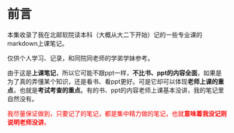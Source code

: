 # 前言

本集收录了我在北邮软院读本科（大概从大二下开始）记的一些专业课的markdown上课笔记。  

仅供个人学习、记录，和同院同老师的学弟学妹参考。  


由于这是**上课笔记**，所以它可能不跟ppt一样，**不比书、ppt的内容全面**，如果是为了真的弄懂某个知识，还是看书、看ppt更好。可是它却可以体现**老师上课的重点**，也就是**考试考查的重点**。有的书、ppt的内容老师上课基本没讲，我的笔记里自然没有。  

<font color=red>我尽量保证做到，只要记了的笔记，都是集中精力做的笔记，也就**意味着我没记则说明老师没讲**。</font>  




